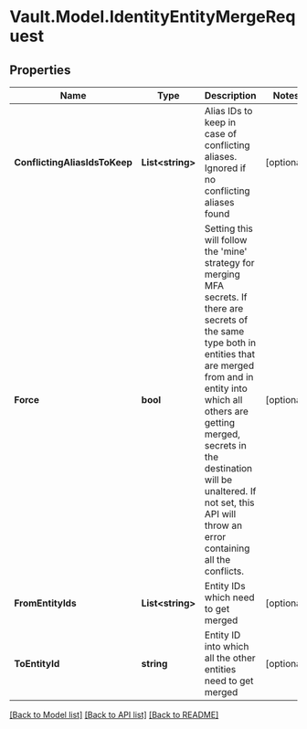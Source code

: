 # Vault.Model.IdentityEntityMergeRequest

## Properties

Name | Type | Description | Notes
------------ | ------------- | ------------- | -------------
**ConflictingAliasIdsToKeep** | **List&lt;string&gt;** | Alias IDs to keep in case of conflicting aliases. Ignored if no conflicting aliases found | [optional] 
**Force** | **bool** | Setting this will follow the &#39;mine&#39; strategy for merging MFA secrets. If there are secrets of the same type both in entities that are merged from and in entity into which all others are getting merged, secrets in the destination will be unaltered. If not set, this API will throw an error containing all the conflicts. | [optional] 
**FromEntityIds** | **List&lt;string&gt;** | Entity IDs which need to get merged | [optional] 
**ToEntityId** | **string** | Entity ID into which all the other entities need to get merged | [optional] 

[[Back to Model list]](../README.md#documentation-for-models) [[Back to API list]](../README.md#documentation-for-api-endpoints) [[Back to README]](../README.md)

